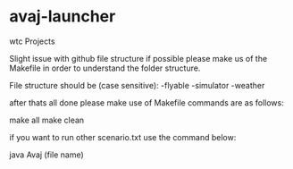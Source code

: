 # avaj-launcher
wtc Projects


Slight issue with github file structure if possible please make us of the Makefile in order to understand the folder structure.

File structure should be (case sensitive):
-flyable
-simulator
-weather

after thats all done please make use of Makefile commands are as follows:

make all
make clean

if you want to run other scenario.txt use the command below:

java Avaj (file name)
